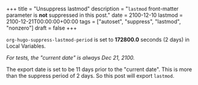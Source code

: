 +++
title = "Unsuppress lastmod"
description = "`lastmod` front-matter parameter is **not** suppressed in this post."
date = 2100-12-10
lastmod = 2100-12-21T00:00:00+00:00
tags = ["autoset", "suppress", "lastmod", "nonzero"]
draft = false
+++

`org-hugo-suppress-lastmod-period` is set to **172800.0** seconds (2
days) in Local Variables.

_For tests, the "current date" is always Dec 21, 2100._

The export date is set to be 11 days prior to the "current date". This
is more than the suppress period of 2 days. So this post will export
`lastmod`.
